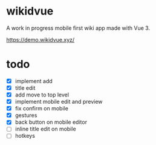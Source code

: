 # wikidvue

A work in progress mobile first wiki app made with Vue 3.

https://demo.wikidvue.xyz/

# todo
- [x] implement add
- [x] title edit
- [x] add move to top level
- [x] implement mobile edit and preview
- [x] fix confirm on mobile
- [x] gestures
- [x] back button on mobile editor
- [ ] inline title edit on mobile
- [ ] hotkeys
